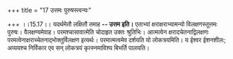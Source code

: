 +++
title = "17 उत्तमः पुरुषस्त्वन्यः"

+++
।।15.17।। यदर्थमेतौ लक्षितौ तमाह **-- उत्तम इति।** एताभ्यां
क्षराक्षराभ्यामन्यो विलक्षणस्तूत्तमः पुरुषः। वैलक्षण्यमेवाह।
परमश्चासावात्मेति चोदाहृत उक्तः श्रुतिभिः। आत्मत्वेन
क्षरादचेतनाद्विलक्षणः परमत्वेनाक्षराच्चेतनाद्भोक्तुर्विलक्षण इत्यर्थः।
परमात्मत्वमेव दर्शयति यो लोकत्रयमिति। य ईश्वर ईशनशीलः; अव्ययश्च
निर्विकार एव सन् लोकत्रयं कृत्स्नमाविश्य बिभर्ति पालयति।
